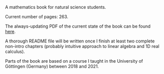 A mathematics book for natural science students.

Current number of pages: 263.

The always-updating PDF of the current state of the book can be found [here](https://github.com/pelegs/maths_book/blob/main/bookmain.pdf).

A thorough README file will be written once I finish at least two complete non-intro chapters (probably intuitive approach to linear algebra and 1D real calculus).

Parts of the book are based on a course I taught in the University of Göttingen (Germany) between 2018 and 2021.
